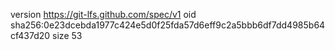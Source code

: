 version https://git-lfs.github.com/spec/v1
oid sha256:0e23dcebda1977c424e5d0f25fda57d6eff9c2a5bbb6df7dd4985b64cf437d20
size 53

